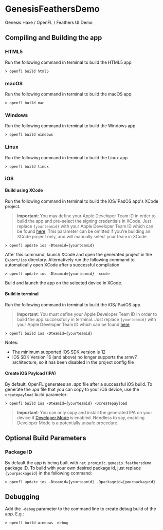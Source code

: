 # GenesisFeathersDemo
Genesis Haxe / OpenFL / Feathers UI Demo

## Compiling and Building the app

### HTML5

Run the following command in terminal to build the HTML5 app

`> openfl build html5`

### macOS

Run the following command in terminal to build the macOS app

`> openfl build mac`

### Windows

Run the following command in terminal to build the Windows app

`> openfl build windows`

### Linux

Run the following command in terminal to build the Linux app

`> openfl build linux`

### iOS

#### Build using XCode

Run the following command in terminal to build the iOS/iPadOS app's XCode project.

> **Important**: You may define your Apple Developer Team ID in order to build the app and pre-select the signing credentials in XCode. Just replace `{yourteamid}` with your Apple Developer Team ID which can be found [here](https://developer.apple.com/account/#MembershipDetailsCard). This parameter can be omitted if you're building an XCode project only, and will manually select your team in XCode.

`> openfl update ios -Dteamid={yourteamid}`

After this command, launch XCode and open the generated project in the `Export/ios` directory. Alternatively run the following command to automatically open XCode after a successful compilation.

`> openfl update ios -Dteamid={yourteamid} -xcode`

Build and launch the app on the selected device in XCode.

#### Build in terminal

Run the following command in terminal to build the iOS/iPadOS app.

> **Important**: You must define your Apple Developer Team ID in order to build the app successfully in terminal. Just replace `{yourteamid}` with your Apple Developer Team ID which can be found [here](https://developer.apple.com/account/#MembershipDetailsCard)

`> openfl build ios -Dteamid={yourteamid}`

Notes:
- The minimum supported iOS SDK version is 12
- iOS SDK Version 16 (and above) no longer supports the armv7 architecture, so it has been disabled in the project config file

#### Create iOS Payload (IPA)

By default, OpenFL generates an *.app* file after a successful iOS build. To generate the *.ipa* file that you can copy to your iOS device, use the `createpayload` build parameter:

`> openfl build ios -Dteamid={yourteamid} -Dcreatepayload`

> **Important**: You can only copy and install the generated IPA on your device if [Developer Mode](https://stackoverflow.com/questions/73733701/how-to-enable-developer-mode-in-ios-16-0) is enabled. Needless to say, enabling Developer Mode is a potentially unsafe procedure.

## Optional Build Parameters

### Package ID

By default the app is being built with `net.prominic.genesis.feathersdemo` package ID. To build with your own desired package id, just replace `{yourpackageid}` in the following command:

`> openfl update ios -Dteamid={yourteamid} -Dpackageid={yourpackageid}`

## Debugging

Add the `-debug` parameter to the command line to create debug build of the app. E.g.:

`> openfl build windows -debug`
